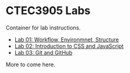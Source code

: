 # CTEC3905 Labs

Container for lab instructions.

- [Lab 01: Workflow, Environmnet, Structure](https://ctec3905.github.io/labs/html/01-lab-guide.html)
- [Lab 02: Introduction to CSS and JavaScript](https://ctec3905.github.io/labs/html/02-lab-guide.html)
- [Lab 03: Git and GitHub](https://ctec3905.github.io/labs/html/03-lab-guide.html)

More to come here.
